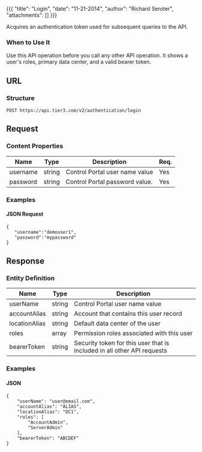 {{{
  "title": "Login",
  "date": "11-21-2014",
  "author": "Richard Seroter",
  "attachments": []
}}}

Acquires an authentication token used for subsequent queries to the API.

### When to Use It

Use this API operation before you call any other API operation. It shows a user's roles, primary data center, and a valid bearer token.

## URL

### Structure

    POST https://api.tier3.com/v2/authentication/login

## Request

### Content Properties

<table>
  <thead>
    <tr>
      <th>Name</th>
      <th>Type</th>
      <th>Description</th>
      <th>Req.</th>
    </tr>
  </thead>
  <tbody>
    <tr>
      <td>username</td>
      <td>string</td>
      <td>Control Portal user name value</td>
      <td>Yes</td>
    </tr>
    <tr>
      <td>password</td>
      <td>string</td>
      <td>Control Portal password value.</td>
      <td>Yes</td>
    </tr>
  </tbody>
</table>

### Examples

#### JSON Request

    {
       "username":"demouser1",
       "password":"mypassword"
    }

## Response

### Entity Definition

<table>
  <thead>
    <tr>
      <th>Name</th>
      <th>Type</th>
      <th>Description</th>
    </tr>
  </thead>
  <tbody>
    <tr>
      <td>userName</td>
      <td>string</td>
      <td>Control Portal user name value</td>
    </tr>
    <tr>
      <td>accountAlias</td>
      <td>string</td>
      <td>Account that contains this user record</td>
    </tr>
    <tr>
      <td>locationAlias</td>
      <td>string</td>
      <td>Default data center of the user</td>
    </tr>
    <tr>
      <td>roles</td>
      <td>array</td>
      <td>Permission roles associated with this user</td>
    </tr>
    <tr>
      <td>bearerToken</td>
      <td>string</td>
      <td>Security token for this user that is included in all other API requests</td>
    </tr>
  </tbody>
</table>

### Examples

#### JSON

    {
        "userName": "user@email.com",
        "accountAlias": "ALIAS",
        "locationAlias": "DC1",
        "roles": [
            "AccountAdmin",
            "ServerAdmin"
        ],
        "bearerToken": "ABCDEF"
    }
